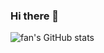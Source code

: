 ### Hi there 👋

<!--
**fans2619/fans2619** is a ✨ _special_ ✨ repository because its `README.md` (this file) appears on your GitHub profile.

Here are some ideas to get you started:

- 🔭 I’m currently working on ...
- 🌱 I’m currently learning ...
- 👯 I’m looking to collaborate on ...
- 🤔 I’m looking for help with ...
- 💬 Ask me about ...
- 📫 How to reach me: ...
- 😄 Pronouns: ...
- ⚡ Fun fact: ...
-->

![fan's GitHub stats](https://github-readme-stats.vercel.app/api?username=fan&count_private=true&show_icons=false&include_all_commits=true&hide_border=true&theme=swift)
